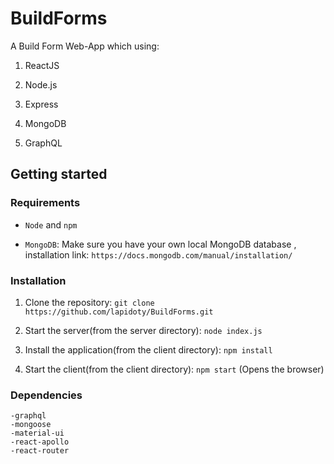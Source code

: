 # BuildForms
A Build Form Web-App which using:

1) ReactJS 

2) Node.js 

3) Express

4) MongoDB

5) GraphQL

## Getting started
### Requirements

- ```Node``` and ```npm```

- ```MongoDB```: Make sure you have your own local MongoDB database , installation link: ```https://docs.mongodb.com/manual/installation/```

### Installation

1. Clone the repository:  ```git clone https://github.com/lapidoty/BuildForms.git```

2. Start the server(from the server directory): ```node index.js```

3. Install the application(from the client directory): ```npm install```

4. Start the client(from the client directory): ```npm start``` (Opens the browser)

### Dependencies
    -graphql
    -mongoose
    -material-ui
    -react-apollo
    -react-router
